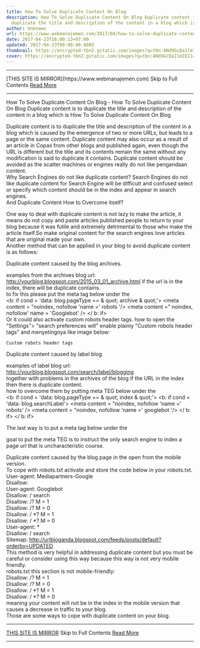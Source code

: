 ```yaml
---
title: How To Solve Duplicate Content On Blog
description: How To Solve Duplicate Content On Blog Duplicate content is to
  duplicate the title and description of the content in a blog which is
author: Unknown
url: https://www.webmanajemen.com/2017/04/how-to-solve-duplicate-content-on-blog.html
date: 2017-04-23T16:00:13+07:00
updated: 2017-04-23T09:00:00.000Z
thumbnail: https://encrypted-tbn2.gstatic.com/images?q=tbn:ANd9GcQa1lm1EI1a4kQStyHaoRq2LTQ3iHdj3CuE8YfEqS3-jKcycvJfOP44cSUy_A
cover: https://encrypted-tbn2.gstatic.com/images?q=tbn:ANd9GcQa1lm1EI1a4kQStyHaoRq2LTQ3iHdj3CuE8YfEqS3-jKcycvJfOP44cSUy_A
---
```


<hr/> [THIS SITE IS MIRROR](https://www.webmanajemen.com) Skip to Full Contents <a href="https://www.webmanajemen.com/2017/04/how-to-solve-duplicate-content-on-blog.html" rel="follow" class="button" id="read-more">Read More</a> <hr/> How To Solve Duplicate Content On Blog - How To Solve Duplicate Content On Blog Duplicate content is to duplicate the title and description of the content in a blog which is How To Solve Duplicate Content On Blog 



Duplicate content is to duplicate the title and description of the content in a blog which is  caused by the emergence of two or more URLs, but leads to a page or the  same content. Duplicate content may also occur as a result of an article in  Copas from other blogs and published again, even though the URL is  different but the title and its contents remain the same without any  modification is said to duplicate it contains. Duplicate content should be  avoided as the scatter machines or engines really do not like pengandaan  content.  
Why Search Engines do not like duplicate content? 
Search Engines do not like duplicate content for Search Engine will be   difficult and confused select or specify which content should be in the   index and appear in search engines.  
And Duplicate Content How to Overcome itself? 
  
  One way to deal with duplicate content is not lazy to make the article, it  means do not copy and paste articles published people to return to your  blog because it was futile and extremely detrimental to those who make the  article itself.So make original content for the search engines love  articles that are original made your own.  
Another method that can be applied in your blog to avoid duplicate content  is as follows:  


   Duplicate content caused by the blog archives.   

examples from the archives blog url:  
http://yourblog.blogspot.com/2015_03_01_archive.html 
if the url is in the index, there will be duplicate contains.  
to fix this please put the meta tag below under the <head>  
<b: if cond = 'data: blog.pageType == & quot; archive &   quot;'> <meta content = "noindex, nofollow 'name =' robots '/>   <meta content =" noindex, nofollow' name = 'Googlebot' /> </   b: if>  
Or it could also activate custom robots header tags. 
how to open the "Settings"> "search preferences will" enable plainly  "Custom robots header tags" and menyetingnya like image below:
  
                      
    Custom robots header tags         
 

   Duplicate content caused by label blog   

examples of label blog url:  
http://yourblog.blogspot.com/search/label/blogging  
together with problems in the archives of the blog if the URL in the index  then there is duplicate content.  
how to overcome them by putting meta TEG below under the <head>  
<b: if cond = 'data: blog.pageType == & quot; index &   quot;'> <b: if cond = 'data: blog.searchLabel'> <meta   content = "noindex, nofollow 'name =' robots' /> <meta content =   "noindex, nofollow 'name =' googlebot '/> </ b: if> </ b:   if>  


   The last way is to put a meta tag below under the <head>   

<link expr: href = 'data: blog.url' rel = 'canonical' />  
goal to put the meta TEG is to instruct the only search engine to index a  page url that is uncharacteristic course.  


   Duplicate content caused by the blog page in the open from the    mobile version.   
To cope with robots.txt activate and store the code below in your  robots.txt.  
User-agent: Mediapartners-Google   
Disallow:   
User-agent: Googlebot   
Disallow: / search   
Disallow: /? M = 1   
Disallow: /? M = 0   
Disallow: / *? M = 1   
Disallow: / *? M = 0   
User-agent: *   
Disallow: / search   
Sitemap:   http://urlbloganda.blogspot.com/feeds/posts/default?orderby=UPDATED  
This method is very helpful in addressing duplicate content but you must be  careful or consider using this way because this way is not very mobile  friendly.  
robots.txt this section is not mobile-friendly:  
Disallow: /? M = 1  
Disallow: /? M = 0  
Disallow: / *? M = 1  
Disallow: / *? M = 0  
meaning your content will not be in the index in the mobile version that  causes a decrease in traffic to your blog.  
Those are some ways to cope with duplicate content on your blog. <hr/> [THIS SITE IS MIRROR](https://www.webmanajemen.com) Skip to Full Contents <a href="https://www.webmanajemen.com/2017/04/how-to-solve-duplicate-content-on-blog.html" rel="follow" class="button" id="read-more">Read More</a> <hr/>